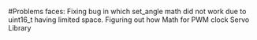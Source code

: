#Problems faces:
Fixing bug in which set_angle math did not work due to uint16_t having limited space.
Figuring out how Math for PWM clock Servo Library
